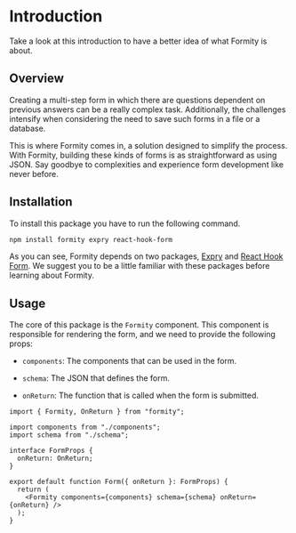 # Introduction

Take a look at this introduction to have a better idea of what Formity is about.

## Overview

Creating a multi-step form in which there are questions dependent on previous answers can be a really complex task. Additionally, the challenges intensify when considering the need to save such forms in a file or a database.

This is where Formity comes in, a solution designed to simplify the process. With Formity, building these kinds of forms is as straightforward as using JSON. Say goodbye to complexities and experience form development like never before.

## Installation

To install this package you have to run the following command.

```bash
npm install formity expry react-hook-form
```

As you can see, Formity depends on two packages, [Expry](https://expry.dev) and [React Hook Form](https://www.react-hook-form.com). We suggest you to be a little familiar with these packages before learning about Formity.

## Usage

The core of this package is the `Formity` component. This component is responsible for rendering the form, and we need to provide the following props:

- `components`: The components that can be used in the form.

- `schema`: The JSON that defines the form.

- `onReturn`: The function that is called when the form is submitted.

```tsx
import { Formity, OnReturn } from "formity";

import components from "./components";
import schema from "./schema";

interface FormProps {
  onReturn: OnReturn;
}

export default function Form({ onReturn }: FormProps) {
  return (
    <Formity components={components} schema={schema} onReturn={onReturn} />
  );
}
```
